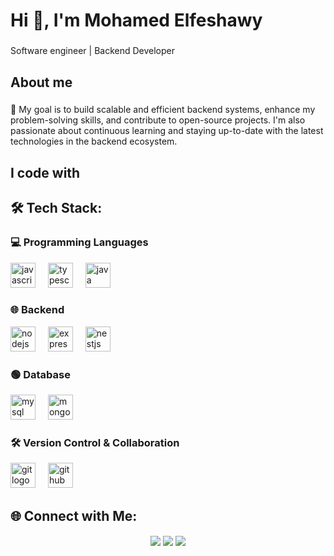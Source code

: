 <h1 align="left">Hi 👋, I'm Mohamed Elfeshawy</h1>

###

<p align="left">Software engineer | Backend Developer</p>

###

<h2 align="left">About me</h2>

###

<p align="left">🎯 My goal is to build scalable and efficient backend systems, enhance my problem-solving skills, and contribute to open-source projects. I'm also passionate about continuous learning and staying up-to-date with the latest technologies in the backend ecosystem.</p>

###

<h2 align="left">I code with</h2>

###

## 🛠️ Tech Stack:

### 💻 Programming Languages
<div align="left">
  <img src="https://cdn.jsdelivr.net/gh/devicons/devicon/icons/javascript/javascript-original.svg" height="40" alt="javascript logo"  />
  <img width="12" />
  <img src="https://cdn.jsdelivr.net/gh/devicons/devicon/icons/typescript/typescript-original.svg" height="40" alt="typescript logo"  />
  <img width="12" />
  <img src="https://cdn.jsdelivr.net/gh/devicons/devicon/icons/java/java-original.svg" height="40" alt="java logo"  />
</div>

### 🌐 Backend
<div align="left">
  <img src="https://cdn.jsdelivr.net/gh/devicons/devicon/icons/nodejs/nodejs-original.svg" height="40" alt="nodejs logo"  />
  <img width="12" />
  <img src="https://cdn.jsdelivr.net/gh/devicons/devicon/icons/express/express-original.svg" height="40" alt="express logo"  />
  <img width="12" />
  <img src="https://cdn.jsdelivr.net/gh/devicons/devicon/icons/nestjs/nestjs-original.svg" height="40" alt="nestjs logo"  />
</div>

### 🟢️ Database
<div align="left">
  <img src="https://cdn.jsdelivr.net/gh/devicons/devicon/icons/mysql/mysql-original.svg" height="40" alt="mysql logo"  />
  <img width="12" />
  <img src="https://cdn.jsdelivr.net/gh/devicons/devicon/icons/mongodb/mongodb-original.svg" height="40" alt="mongodb logo"  />
  <img width="12" />
</div>

### 🛠️ Version Control & Collaboration
<div align="left">
  <img src="https://cdn.jsdelivr.net/gh/devicons/devicon/icons/git/git-original.svg" height="40" alt="git logo"  />
  <img width="12" />
  <img src="https://cdn.jsdelivr.net/gh/devicons/devicon/icons/github/github-original.svg" height="40" alt="github logo"  />
</div>

## 🌐 Connect with Me:

<p align="center">
  <a href="[https://linkedin.com/in/your-profile](https://www.linkedin.com/in/mohamed-elfeshawy-9066b11b4?utm_source=share&utm_campaign=share_via&utm_content=profile&utm_medium=ios_app)" target="_blank"><img align="center" src="https://img.shields.io/badge/LinkedIn-0077B5?style=flat&logo=linkedin&logoColor=white" /></a>
  <a href="mailto:elfeshawy2001@gmail.com" target="_blank"><img align="center" src="https://img.shields.io/badge/Email-D14836?style=flat&logo=gmail&logoColor=white" /></a>
  <a href="https://github.com/elfeshawy17" target="_blank"><img align="center" src="https://img.shields.io/badge/GitHub-181717?style=flat&logo=github&logoColor=white" /></a>
</p>
